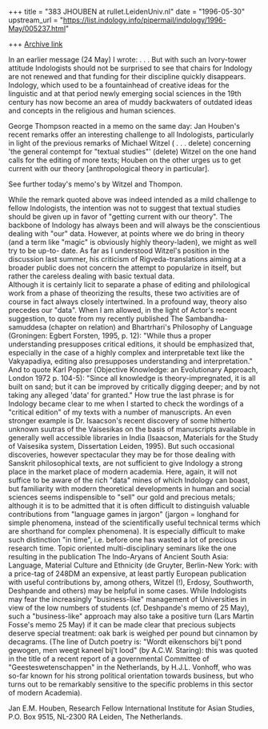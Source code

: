 +++
title = "383 JHOUBEN at rullet.LeidenUniv.nl"
date = "1996-05-30"
upstream_url = "https://list.indology.info/pipermail/indology/1996-May/005237.html"

+++
[Archive link](https://list.indology.info/pipermail/indology/1996-May/005237.html)

In an earlier message (24 May) I wrote: 
. . . But with such an Ivory-tower attitude Indologists 
should not be surprised to see that chairs for Indology are not renewed and 
that funding for their discipline quickly disappears. 
  Indology, which used to be a fountainhead of creative ideas for the 
linguistic and at that period newly emerging social sciences in the 19th 
century has now become an area of muddy backwaters of outdated ideas and 
concepts in the religious and human sciences. 

George Thompson reacted in a memo on the same day: 
Jan Houben's recent remarks offer an interesting challenge to all
Indologists, particularly in light of the previous remarks of Michael
Witzel ( . . . delete) concerning 'the general contempt for
"textual studies"' 
(delete) 
Witzel on the one hand calls for the editing of more texts; Houben on the other 
urges us to get current with our theory [anthropological theory in particular].

See further today's memo's by Witzel and Thompon. 

While the remark quoted above was indeed intended as a mild challenge to fellow 
Indologists, the intention was not to suggest that textual studies should be 
given up in favor of "getting current with our theory". The backbone of 
Indology has always been and will always be the conscientious dealing with 
"our" data. However, at points where we do bring in theory (and a term like 
"magic" is obviously highly theory-laden), we might as well try to be up-to-
date. As far as I understood Witzel's position in the discussion last summer, 
his criticism of Rigveda-translations aiming at a broader public does not 
concern the attempt to popularize in itself, but rather the careless dealing 
with basic textual data.  
  Although it is certainly licit to separate a phase of editing and 
philological work from a phase of theorizing the results, these two activities 
are of course in fact always closely intertwined. In a profound way, theory 
also precedes our "data". When I am allowed, in the light of Actor's recent 
suggestion, to quote from my recently published The Sambandha-samuddesa 
(chapter on relation) and Bhartrhari's Philosophy of Language (Groningen: 
Egbert Forsten, 1995, p. 12): "While thus a proper understanding presupposes 
critical editions, it should be emphasized that, especially in the case of a 
highly complex and interpretable text like the Vakyapadiya, editing also 
presupposes understanding and interpretation." And to quote Karl Popper 
(Objective Knowledge: an Evolutionary Approach, London 1972 p. 104-5): "Since 
all knowledge is theory-impregnated, it is all built on sand; but it can be 
improved by critically digging deeper; and by not taking any alleged 'data' for 
granted." 
  How true the last phrase is for Indology became clear to me when I started to 
check the wordings of a "critical edition" of my texts with a number of 
manuscripts. An even stronger example is Dr. Isaacson's recent discovery of 
some hitherto unknown suutras of the Vaisesikas on the basis of manuscripts 
available in generally well accessible libraries in India (Isaacson, Materials 
for the Study of Vaisesika system, Dissertation Leiden, 1995). 
  But such occasional discoveries, however spectacular they may be for those 
dealing with Sanskrit philosophical texts, are not sufficient to give Indology 
a strong place in the market place of modern academia. Here, again, it will not 
suffice to be aware of the rich "data" mines of which Indology can boast, but 
familiarity with modern theoretical developments in human and social sciences 
seems indispensible to "sell" our gold and precious metals; although it is to 
be admitted that it is often difficult to distinguish valuable contributions 
from "language games in jargon" (jargon = longhand for simple phenomena, 
instead of the scientifically useful technical terms which are shorthand for 
complex phenomena). It is especially difficult to make such distinction "in 
time", i.e. before one has wasted a lot of precious research time. Topic 
oriented multi-disciplinary seminars like the one resulting in the publication 
The Indo-Aryans of Ancient South Asia: Language, Material Culture and Ethnicity 
(de Gruyter, Berlin-New York: with a price-tag of 248DM an expensive, at least 
partly European publication with useful contributions by, among others, Witzel 
(!), Erdosy, Southworth, Deshpande and others) may be helpful in some cases. 
  While Indologists may fear the increasingly "business-like" management of 
Universities in view of the low numbers of students (cf. Deshpande's memo of 25 
May), such a "business-like" approach may also take a positive turn (Lars 
Martin Fosse's memo 25 May) if it can be made clear that precious subjects 
deserve special treatment: oak bark is weighed per pound but cinnamon by 
decagrams. (The line of Dutch poetry is: "Wordt eikenschors bij't pond gewogen, 
men weegt kaneel bij't lood" (by A.C.W. Staring): this was quoted in the title 
of a recent report of a governmental Committee of "Geesteswetenschappen" in the 
Netherlands, by H.J.L. Vonhoff, who was so-far known for his strong political 
orientation towards business, but who turns out to be remarkably sensitive to 
the specific problems in this sector of modern Academia). 

Jan E.M. Houben,
Research Fellow International Institute for Asian Studies,
P.O. Box 9515,
NL-2300 RA   Leiden, The Netherlands.




